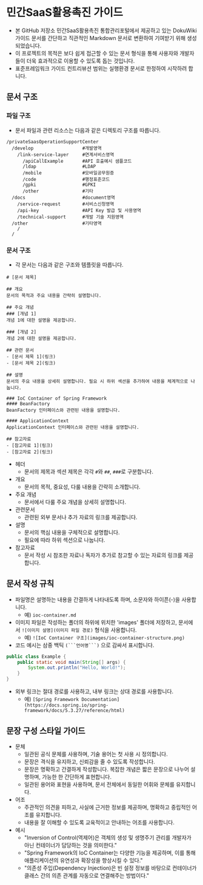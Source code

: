 # 민간SaaS활용촉진 가이드
- 본 GitHub 저장소 민간SaaS활용촉진 통합관리포털에서 제공하고 있는 DokuWiki 가이드 문서를 간단하고 직관적인 Markdown 문서로 변환하여 기여받기 위해 생성되었습니다. 
- 이 프로젝트의 목적은 보다 쉽게 접근할 수 있는 문서 형식을 통해 사용자와 개발자들이 더욱 효과적으로 이용할 수 있도록 돕는 것입니다.
- 표준프레임워크 가이드 컨트리뷰션 범위는 실행환경 문서로 한정하여 시작하려 합니다. 
## 문서 구조
### 파일 구조
- 문서 파일과 관련 리소스는 다음과 같은 디렉토리 구조를 따릅니다.
```
/privateSaasOperationSupportCenter
  /develop 					#개발영역
    /link-service-layer 	#연계서비스영역
      /apiCallExample       #API 호출예시 샘플코드
      /ldap 				#LDAP
      /mobile 				#모바일공무원증
      /code 				#행정표준코드
      /gpki 				#GPKI
      /other 				#기타
  /docs 					#document영역
    /service-request        #서비스신청영역
	/api-key                #API Key 발급 및 사용영역
	/technical-support      #개발 기술 지원영역
  /other					#기타영역            
    /
  /
```
### 문서 구조
- 각 문서는 다음과 같은 구조와 템플릿을 따릅니다.
```
# [문서 제목]

## 개요
문서의 목적과 주요 내용을 간략히 설명합니다.

## 주요 개념
### [개념 1]
개념 1에 대한 설명을 제공합니다.

### [개념 2]
개념 2에 대한 설명을 제공합니다.

## 관련 문서
- [문서 제목 1](링크)
- [문서 제목 2](링크)

## 설명
문서의 주요 내용을 상세히 설명합니다. 필요 시 하위 섹션을 추가하여 내용을 체계적으로 나눕니다.

### IoC Container of Spring Framework
#### BeanFactory
BeanFactory 인터페이스와 관련된 내용을 설명합니다.

#### ApplicationContext
ApplicationContext 인터페이스와 관련된 내용을 설명합니다.

## 참고자료
- [참고자료 1](링크)
- [참고자료 2](링크)
```
- 헤더
	- 문서의 제목과 섹션 제목은 각각 `#`와 `##`, `###`로 구분합니다.
- 개요
	- 문서의 목적, 중요성, 다룰 내용을 간략히 소개합니다.
- 주요 개념
	- 문서에서 다룰 주요 개념을 상세히 설명합니다.
- 관련문서
	- 관련된 외부 문서나 추가 자료의 링크를 제공합니다.
- 설명
	- 문서의 핵심 내용을 구체적으로 설명합니다.
	- 필요에 따라 하위 섹션으로 나눕니다.
- 참고자료
	- 문서 작성 시 참조한 자료나 독자가 추가로 참고할 수 있는 자료의 링크를 제공합니다.
## 문서 작성 규칙
- 파일명은 설명하는 내용을 간결하게 나타내도록 하며, 소문자와 하이픈(-)을 사용합니다.
	- 예) `ioc-container.md`
- 이미지 파일은 작성하는 폴더의 하위에 위치한 'images' 폴더에 저장하고, 문서에서 `![이미지 설명](이미지 파일 경로)` 형식을 사용합니다.
	- 예) `![IoC Container 구조](images/ioc-container-structure.png)`
- 코드 예시는 삼중 백틱 ` (```언어명```) ` 으로 감싸서 표시합니다.
```java
public class Example {
    public static void main(String[] args) {
        System.out.println("Hello, World!");
    }
}
```
- 외부 링크는 절대 경로를 사용하고, 내부 링크는 상대 경로를 사용합니다.
	- 예) `[Spring Framework Documentation](https://docs.spring.io/spring-framework/docs/5.3.27/reference/html)`
## 문장 구성 스타일 가이드
- 문체
	- 일관된 공식 문체를 사용하며, 기술 용어는 첫 사용 시 정의합니다.
	- 문장은 격식을 유지하고, 신뢰감을 줄 수 있도록 작성합니다.
	- 문장은 명확하고 간결하게 작성합니다. 복잡한 개념은 짧은 문장으로 나누어 설명하며, 가능한 한 간단하게 표현합니다.
	- 일관된 용어와 표현을 사용하며, 문서 전체에서 동일한 어휘와 문체를 유지합니다.
- 어조
	- 주관적인 의견을 피하고, 사실에 근거한 정보를 제공하며, 명확하고 중립적인 어조를 유지합니다.
	- 내용을 잘 이해할 수 있도록 교육적이고 안내하는 어조를 사용합니다.
- 예시
	- "Inversion of Control(역제어)은 객체의 생성 및 생명주기 관리를 개발자가 아닌 컨테이너가 담당하는 것을 의미한다."
	- "Spring Framework의 IoC Container는 다양한 기능을 제공하며, 이를 통해 애플리케이션의 유연성과 확장성을 향상시킬 수 있다."
	- "의존성 주입(Dependency Injection)은 빈 설정 정보를 바탕으로 컨테이너가 클래스 간의 의존 관계를 자동으로 연결해주는 방법이다."